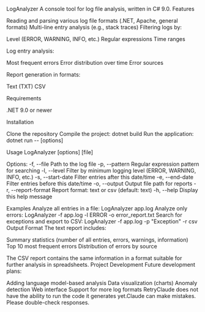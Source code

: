 LogAnalyzer
A console tool for log file analysis, written in C# 9.0.
Features

Reading and parsing various log file formats (.NET, Apache, general formats)
Multi-line entry analysis (e.g., stack traces)
Filtering logs by:

Level (ERROR, WARNING, INFO, etc.)
Regular expressions
Time ranges


Log entry analysis:

Most frequent errors
Error distribution over time
Error sources


Report generation in formats:

Text (TXT)
CSV



Requirements

.NET 9.0 or newer

Installation

Clone the repository
Compile the project: dotnet build
Run the application: dotnet run -- [options]

Usage
LogAnalyzer [options] [file]

Options:
  -f, --file <path>          Path to the log file
  -p, --pattern <regex>      Regular expression pattern for searching
  -l, --level <level>        Filter by minimum logging level (ERROR, WARNING, INFO, etc.)
  -s, --start-date <date>    Filter entries after this date/time
  -e, --end-date <date>      Filter entries before this date/time
  -o, --output <path>        Output file path for reports
  -r, --report-format <fmt>  Report format: text or csv (default: text)
  -h, --help                 Display this help message

Examples
Analyze all entries in a file:
LogAnalyzer app.log
Analyze only errors:
LogAnalyzer -f app.log -l ERROR -o error_report.txt
Search for exceptions and export to CSV:
LogAnalyzer -f app.log -p "Exception" -r csv
Output Format
The text report includes:

Summary statistics (number of all entries, errors, warnings, information)
Top 10 most frequent errors
Distribution of errors by source

The CSV report contains the same information in a format suitable for further analysis in spreadsheets.
Project Development
Future development plans:

Adding language model-based analysis
Data visualization (charts)
Anomaly detection
Web interface
Support for more log formats
RetryClaude does not have the ability to run the code it generates yet.Claude can make mistakes. Please double-check responses.